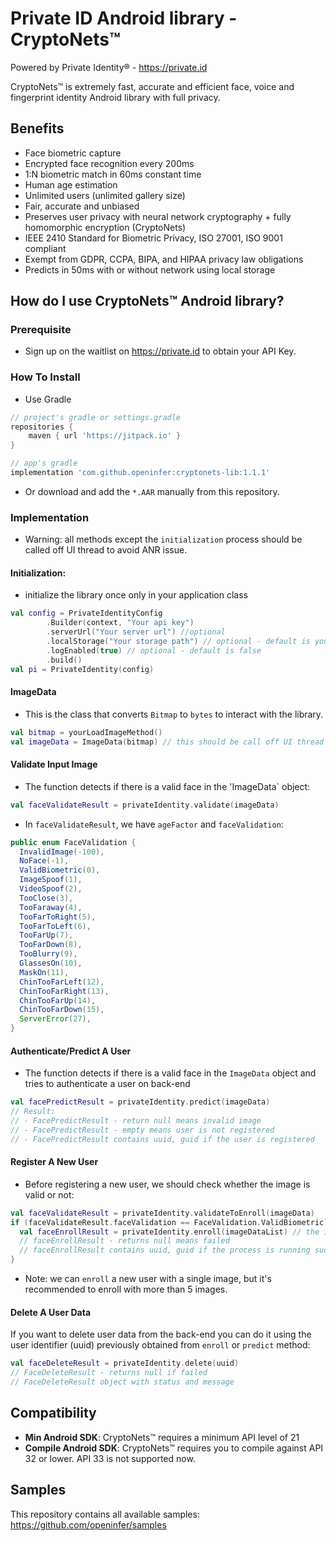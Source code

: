# Private ID Android library - CryptoNets™

Powered by Private Identity® - https://private.id

CryptoNets™ is extremely fast, accurate and efficient face, voice and fingerprint identity Android library with full
privacy.

## Benefits

- Face biometric capture
- Encrypted face recognition every 200ms
- 1:N biometric match in 60ms constant time
- Human age estimation
- Unlimited users (unlimited gallery size)
- Fair, accurate and unbiased
- Preserves user privacy with neural network cryptography + fully homomorphic encryption (CryptoNets)
- IEEE 2410 Standard for Biometric Privacy, ISO 27001, ISO 9001 compliant
- Exempt from GDPR, CCPA, BIPA, and HIPAA privacy law obligations
- Predicts in 50ms with or without network using local storage

## How do I use CryptoNets™ Android library?

### Prerequisite
- Sign up on the waitlist on https://private.id to obtain your API Key.

### How To Install
- Use Gradle

```groovy
// project's gradle or settings.gradle
repositories {
    maven { url 'https://jitpack.io' }
}

// app's gradle
implementation 'com.github.openinfer:cryptonets-lib:1.1.1'
```

- Or download and add the `*.AAR` manually from this repository.

### Implementation
- Warning: all methods except the `initialization` process should be called off UI thread to avoid ANR issue.

#### Initialization:
- initialize the library once only in your application class
```kotlin
val config = PrivateIdentityConfig
        .Builder(context, "Your api key")
        .serverUrl("Your server url") //optional
        .localStorage("Your storage path") // optional - default is your internal app's folder
        .logEnabled(true) // optional - default is false
        .build()
val pi = PrivateIdentity(config)
```
#### ImageData
- This is the class that converts `Bitmap` to `bytes` to interact with the library. 

```kotlin
val bitmap = yourLoadImageMethod()
val imageData = ImageData(bitmap) // this should be call off UI thread to avoid ANR
```

#### Validate Input Image

- The function detects if there is a valid face in the 'ImageData` object:
```kotlin
val faceValidateResult = privateIdentity.validate(imageData)
```
- In `faceValidateResult`, we have `ageFactor` and `faceValidation`:

```java
public enum FaceValidation {
  InvalidImage(-100),
  NoFace(-1),
  ValidBiometric(0),
  ImageSpoof(1),
  VideoSpoof(2),
  TooClose(3),
  TooFaraway(4),
  TooFarToRight(5),
  TooFarToLeft(6),
  TooFarUp(7),
  TooFarDown(8),
  TooBlurry(9),
  GlassesOn(10),
  MaskOn(11),
  ChinTooFarLeft(12),
  ChinTooFarRight(13),
  ChinTooFarUp(14),
  ChinTooFarDown(15),
  ServerError(27),
}
```

#### Authenticate/Predict A User
- The function detects if there is a valid face in the `ImageData` object and tries to authenticate a user on back-end
```kotlin
val facePredictResult = privateIdentity.predict(imageData)
// Result:
// - FacePredictResult - return null means invalid image
// - FacePredictResult - empty means user is not registered
// - FacePredictResult contains uuid, guid if the user is registered
```

#### Register A New User
- Before registering a new user, we should check whether the image is valid or not:
```kotlin
val faceValidateResult = privateIdentity.validateToEnroll(imageData)
if (faceValidateResult.faceValidation == FaceValidation.ValidBiometric) { // image is valid
  val faceEnrollResult = privateIdentity.enroll(imageDataList) // the imageDataList must be not empty
  // faceEnrollResult - returns null means failed
  // faceEnrollResult contains uuid, guid if the process is running successfully
}
```
- Note: we can `enroll` a new user with a single image, but it's recommended to enroll with more than 5 images.

#### Delete A User Data
If you want to delete user data from the back-end you can do it using the user identifier (uuid) previously obtained from `enroll` or `predict` method:
```kotlin
val faceDeleteResult = privateIdentity.delete(uuid)
// FaceDeleteResult - returns null if failed
// FaceDeleteResult object with status and message
```

## Compatibility

- <b>Min Android SDK</b>: CryptoNets™ requires a minimum API level of 21
- <b>Compile Android SDK</b>: CryptoNets™ requires you to compile against API 32 or lower. API 33 is not supported now.


## Samples

This repository contains all available samples: https://github.com/openinfer/samples



